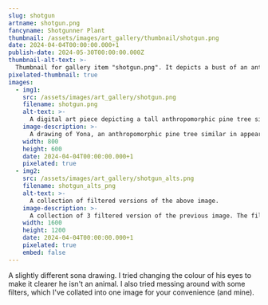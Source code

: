 ```yaml
---
slug: shotgun
artname: shotgun.png
fancyname: Shotgunner Plant
thumbnail: /assets/images/art_gallery/thumbnail/shotgun.png
date: 2024-04-04T00:00:00.000+1
publish-date: 2024-05-30T00:00:00.000Z
thumbnail-alt-text: >-
  Thumbnail for gallery item "shotgun.png". It depicts a bust of an anthropomorphic pine tree.
pixelated-thumbnail: true
images:
  - img1:
    src: /assets/images/art_gallery/shotgun.png
    filename: shotgun.png
    alt-text: >-
      A digital art piece depicting a tall anthropomorphic pine tree similar in appearance to a hedgehog.
    image-description: >-
      A drawing of Yona, an anthropomorphic pine tree similar in appearance to a hedgehog. He is wearing a white shirt, a short blue skirt, and boots. He is in the air and holding a stylised shotgun in one hand and a blade in the other. Being a plant, his hands are morphed to fit the items he's holding. His wings are flared upwards behind him.
    width: 800
    height: 600
    date: 2024-04-04T00:00:00.000+1
    pixelated: true
  - img2:
    src: /assets/images/art_gallery/shotgun_alts.png
    filename: shotgun_alts_png
    alt-text: >-
      A collection of filtered versions of the above image.
    image-description: >-
      A collection of 3 filtered version of the previous image. The filters tint the image pink, blue, and yellow respectively.
    width: 1600
    height: 1200
    date: 2024-04-04T00:00:00.000+1
    pixelated: true
    embed: false
---
```

<p>
	A slightly different sona drawing. I tried changing the colour of his eyes to make it clearer he isn't an animal. I also tried messing around with some filters, which I've collated into one image for your convenience (and mine).
</p>
